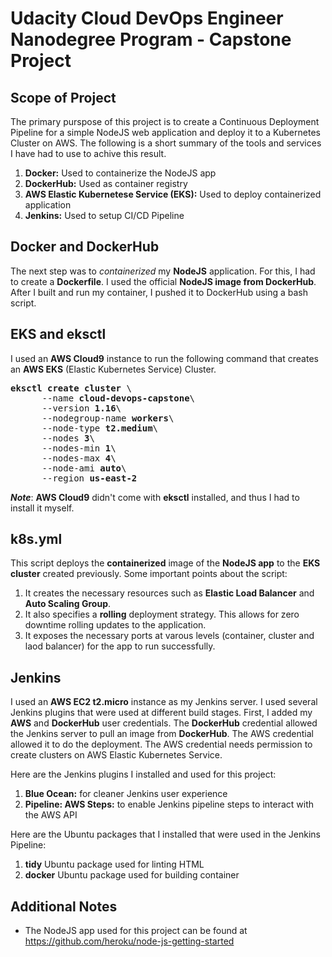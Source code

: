 # Udacity Cloud DevOps Engineer Nanodegree Program - Capstone Project

## Scope of Project

The primary purspose of this project is to create a Continuous Deployment Pipeline for a simple NodeJS web application and deploy it to a Kubernetes Cluster on AWS. The following is a short summary of the tools and services I have had to use to achive this result.

1. **Docker:** Used to containerize the NodeJS app
1. **DockerHub:** Used as container registry
1. **AWS Elastic Kubernetese Service (EKS):** Used to deploy containerized application
1. **Jenkins:** Used to setup CI/CD Pipeline

## Docker and DockerHub

The next step was to _containerized_ my **NodeJS** application. For this, I had to create a **Dockerfile**. I used the official **NodeJS image from DockerHub**. After I built and run my container, I pushed it to DockerHub using a bash script.

## EKS and eksctl

I used an **AWS Cloud9** instance to run the following command that creates an **AWS EKS** (Elastic Kubernetes Service) Cluster.

<pre><b>eksctl create cluster</b> \
      --name <b>cloud-devops-capstone</b>\
      --version <b>1.16</b>\
      --nodegroup-name <b>workers</b>\
      --node-type <b>t2.medium</b>\
      --nodes <b>3</b>\
      --nodes-min <b>1</b>\
      --nodes-max <b>4</b>\
      --node-ami <b>auto</b>\
      --region <b>us-east-2</b>
</pre>

**_Note_**: **AWS Cloud9** didn't come with **eksctl** installed, and thus I had to install it myself.

## k8s.yml

This script deploys the **containerized** image of the **NodeJS app** to the **EKS cluster** created previously. Some important points about the script:

1. It creates the necessary resources such as **Elastic Load Balancer** and **Auto Scaling Group**.
1. It also specifies a **rolling** deployment strategy. This allows for zero downtime rolling updates to the application.
1. It exposes the necessary ports at varous levels (container, cluster and laod balancer) for the app to run successfully.

## Jenkins

I used an **AWS EC2 t2.micro** instance as my Jenkins server. I used several Jenkins plugins that were used at different build stages. First, I added my **AWS** and **DockerHub** user credentials. The **DockerHub** credential allowed the Jenkins server to pull an image from **DockerHub**. The AWS credential allowed it to do the deployment. The AWS credential needs permission to create clusters on AWS Elastic Kubernetes Service.

Here are the Jenkins plugins I installed and used for this project:

1. **Blue Ocean:** for cleaner Jenkins user experience
1. **Pipeline: AWS Steps:** to enable Jenkins pipeline steps to interact with the AWS API

Here are the Ubuntu packages that I installed that were used in the Jenkins Pipeline:

1. **tidy** Ubuntu package used for linting HTML
1. **docker** Ubuntu package used for building container

## Additional Notes

- The NodeJS app used for this project can be found at https://github.com/heroku/node-js-getting-started
